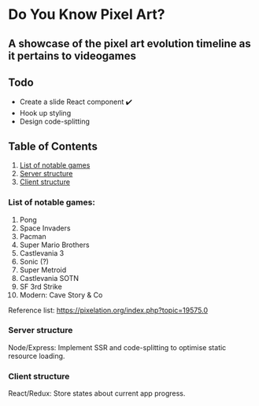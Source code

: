 # Do You Know Pixel Art?

## A showcase of the pixel art evolution timeline as it pertains to videogames

## Todo

- Create a slide React component ✔️
- Hook up styling
- Design code-splitting

## Table of Contents

1. [List of notable games](https://github.com/Doesntmeananything/do-you-know-pixel-art#list-of-notable-games)
2. [Server structure](https://github.com/Doesntmeananything/do-you-know-pixel-art#server-structure)
3. [Client structure](https://github.com/Doesntmeananything/do-you-know-pixel-art#client-structure)

### List of notable games:

1. Pong
2. Space Invaders
3. Pacman
4. Super Mario Brothers
5. Castlevania 3
6. Sonic (?)
7. Super Metroid
8. Castlevania SOTN
9. SF 3rd Strike
10. Modern: Cave Story & Co

Reference list: https://pixelation.org/index.php?topic=19575.0

### Server structure

Node/Express: Implement SSR and code-splitting to optimise static resource loading.

### Client structure

React/Redux: Store states about current app progress.

